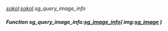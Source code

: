 _[sokol](../../modules/sokol/sokol-module.md):[sokol](../../modules/sokol/sokol-module.md).sg\_query\_image\_info_
##### Function sg\_query\_image\_info:[sg_image_info](../../modules/sokol/sokol-sg_image_info.md)( img:[sg_image](../../modules/sokol/sokol-sg_image.md) )
